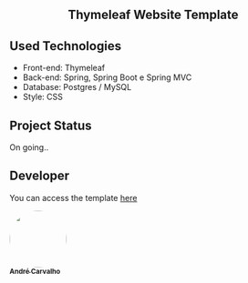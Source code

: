 <div align="center">
<h2>Thymeleaf Website Template</h2>
</div>

<h2> Used Technologies </h2>
<ul>
<li> Front-end: Thymeleaf</li>
<li> Back-end:  Spring, Spring Boot e Spring MVC </li>
<li> Database:  Postgres / MySQL </li>
<li> Style:  CSS </li>
</ul>

<h2> Project Status </h2>
<p> On going..️<p>
<h2> Developer</h2>
<p> You can access the template <a href="https://thymeleaf-website-template.herokuapp.com/home">here</a></p>
<a href="https://github.com/andreltcarvalho"><img style="border-radius: 50%;" src="https://avatars0.githubusercontent.com/u/53447567?s=460&v=4" width="100px;"   alt=""/><br /><sub><b>
André Carvalho</b></sub></a>


